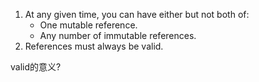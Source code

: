 1. At any given time, you can have either but not both of:
    - One mutable reference.
    - Any number of immutable references.
2. References must always be valid.

valid的意义?
